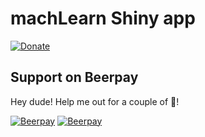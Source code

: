 # machLearn Shiny app

[![Donate](https://img.shields.io/badge/Donate-PayPal-green.svg)](https://www.paypal.com/cgi-bin/webscr?cmd=_s-xclick&hosted_button_id=STYYMLHRFWY6L
)
## Support on Beerpay
Hey dude! Help me out for a couple of :beers:!

[![Beerpay](https://beerpay.io/davesteps/machLearn/badge.svg?style=beer-square)](https://beerpay.io/davesteps/machLearn)  [![Beerpay](https://beerpay.io/davesteps/machLearn/make-wish.svg?style=flat-square)](https://beerpay.io/davesteps/machLearn?focus=wish)
